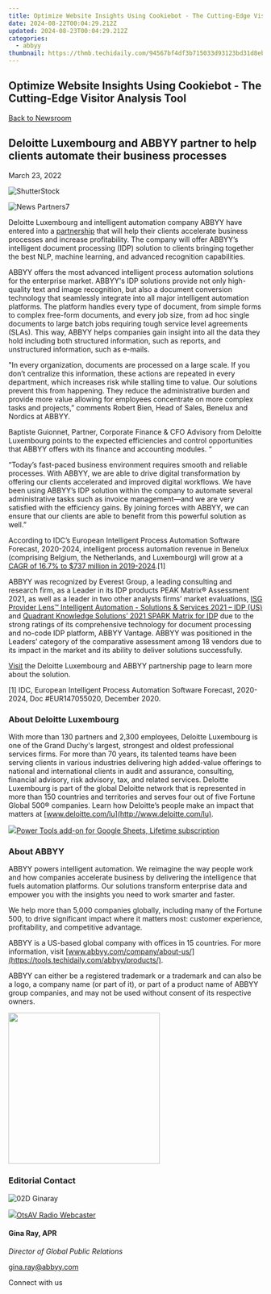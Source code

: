 ```yaml
---
title: Optimize Website Insights Using Cookiebot - The Cutting-Edge Visitor Analysis Tool
date: 2024-08-22T00:04:29.212Z
updated: 2024-08-23T00:04:29.212Z
categories:
  - abbyy
thumbnail: https://thmb.techidaily.com/94567bf4df3b715033d93123bd31d8eb4bb0ab79d545d1676a1f32d06cb990c5.jpg
---
```


## Optimize Website Insights Using Cookiebot - The Cutting-Edge Visitor Analysis Tool

[Back to Newsroom](https://tools.techidaily.com/abbyy/products/)

## Deloitte Luxembourg and ABBYY partner to help clients automate their business processes

March 23, 2022

![ShutterStock](https://content.abbyy.com/-/media/project/abbyy/abbyy/branchtemplates/shutterstock_1272462163_1296-x-729.jpg?h=729&iar=0&w=1296)

![News Partners7](https://static2.abbyy.com/abbyycommedia/33722/news-partners7.jpg) 

Deloitte Luxembourg and intelligent automation company ABBYY have entered into a [partnership](https://tools.techidaily.com/abbyy/products/) that will help their clients accelerate business processes and increase profitability. The company will offer ABBYY’s intelligent document processing (IDP) solution to clients bringing together the best NLP, machine learning, and advanced recognition capabilities.

ABBYY offers the most advanced intelligent process automation solutions for the enterprise market. ABBYY's IDP solutions provide not only high-quality text and image recognition, but also a document conversion technology that seamlessly integrate into all major intelligent automation platforms. The platform handles every type of document, from simple forms to complex free-form documents, and every job size, from ad hoc single documents to large batch jobs requiring tough service level agreements (SLAs). This way, ABBYY helps companies gain insight into all the data they hold including both structured information, such as reports, and unstructured information, such as e-mails.

"In every organization, documents are processed on a large scale. If you don’t centralize this information, these actions are repeated in every department, which increases risk while stalling time to value. Our solutions prevent this from happening. They reduce the administrative burden and provide more value allowing for employees concentrate on more complex tasks and projects,” comments Robert Bien, Head of Sales, Benelux and Nordics at ABBYY.

Baptiste Guionnet, Partner, Corporate Finance & CFO Advisory from Deloitte Luxembourg points to the expected efficiencies and control opportunities that ABBYY offers with its finance and accounting modules. “

“Today’s fast-paced business environment requires smooth and reliable processes. With ABBYY, we are able to drive digital transformation by offering our clients accelerated and improved digital workflows. We have been using ABBYY’s IDP solution within the company to automate several administrative tasks such as invoice management—and we are very satisfied with the efficiency gains. By joining forces with ABBYY, we can ensure that our clients are able to benefit from this powerful solution as well.”

According to IDC’s European Intelligent Process Automation Software Forecast, 2020-2024, intelligent process automation revenue in Benelux (comprising Belgium, the Netherlands, and Luxembourg) will grow at a [CAGR of 16.7% to $737 million in 2019-2024](https://www.idc.com/getdoc.jsp?containerId=EUR147055020).\[1\]

ABBYY was recognized by Everest Group, a leading consulting and research firm, as a Leader in its IDP products PEAK Matrix® Assessment 2021, as well as a leader in two other analysts firms’ market evaluations, [ISG Provider Lens™ Intelligent Automation - Solutions & Services 2021 – IDP (US)](https://tools.techidaily.com/abbyy/products/) and [Quadrant Knowledge Solutions’ 2021 SPARK Matrix for IDP](https://tools.techidaily.com/abbyy/products/) due to the strong ratings of its comprehensive technology for document processing and no-code IDP platform, ABBYY Vantage. ABBYY was positioned in the Leaders’ category of the comparative assessment among 18 vendors due to its impact in the market and its ability to deliver solutions successfully.

[Visit](https://tools.techidaily.com/abbyy/products/) the Deloitte Luxembourg and ABBYY partnership page to learn more about the solution.

\[1\] IDC, European Intelligent Process Automation Software Forecast, 2020-2024, Doc #EUR147055020, December 2020.

### About Deloitte Luxembourg

With more than 130 partners and 2,300 employees, Deloitte Luxembourg is one of the Grand Duchy's largest, strongest and oldest professional services firms. For more than 70 years, its talented teams have been serving clients in various industries delivering high added-value offerings to national and international clients in audit and assurance, consulting, financial advisory, risk advisory, tax, and related services. Deloitte Luxembourg is part of the global Deloitte network that is represented in more than 150 countries and territories and serves four out of five Fortune Global 500® companies. Learn how Deloitte’s people make an impact that matters at [www.deloitte.com/lu](http://www.deloitte.com/lu).

<!-- affiliate ads begin -->
<a href="https://secure.2checkout.com/order/checkout.php?PRODS=4726807&QTY=1&AFFILIATE=108875&CART=1"><img src="https://secure.avangate.com/images/merchant/c14a8df1e1b4d5297e9cb30cb34d5a00/products/copy_copy_power-tools-48.png" border="0">Power Tools add-on for Google Sheets, Lifetime subscription</a>
<!-- affiliate ads end -->
### About ABBYY

ABBYY powers intelligent automation. We reimagine the way people work and how companies accelerate business by delivering the intelligence that fuels automation platforms. Our solutions transform enterprise data and empower you with the insights you need to work smarter and faster. 

We help more than 5,000 companies globally, including many of the Fortune 500, to drive significant impact where it matters most: customer experience, profitability, and competitive advantage.

ABBYY is a US-based global company with offices in 15 countries. For more information, visit [www.abbyy.com/company/about-us/](https://tools.techidaily.com/abbyy/products/).

ABBYY can either be a registered trademark or a trademark and can also be a logo, a company name (or part of it), or part of a product name of ABBYY group companies, and may not be used without consent of its respective owners.

<!-- affiliate ads begin -->
<a href="https://natural-cycles.sjv.io/c/5597632/2072199/17885" target="_top" id="2072199"><img src="//a.impactradius-go.com/display-ad/17885-2072199" border="0" alt="" width="300" height="300"/></a><img height="0" width="0" src="https://imp.pxf.io/i/5597632/2072199/17885" style="position:absolute;visibility:hidden;" border="0" />
<!-- affiliate ads end -->
### Editorial Contact

![02D Ginaray](https://static2.abbyy.com/abbyycommedia/23662/02d-ginaray.png)

<!-- affiliate ads begin -->
<a href="https://otszone.ots7.com/order/checkout.php?PRODS=4713322&QTY=1&AFFILIATE=108875&CART=1"><img src="https://green.ots7.com/screenshots/OtsAV/OtsAVRadio1.90-300x188.jpg" border="0">OtsAV Radio Webcaster</a>
<!-- affiliate ads end -->
#### Gina Ray, APR

_Director of Global Public Relations_

[gina.ray@abbyy.com](https://tools.techidaily.com/abbyy/products/)

  
Connect with us

<ins class="adsbygoogle"
     style="display:block"
     data-ad-format="autorelaxed"
     data-ad-client="ca-pub-7571918770474297"
     data-ad-slot="1223367746"></ins>



<ins class="adsbygoogle"
     style="display:block"
     data-ad-client="ca-pub-7571918770474297"
     data-ad-slot="8358498916"
     data-ad-format="auto"
     data-full-width-responsive="true"></ins>


